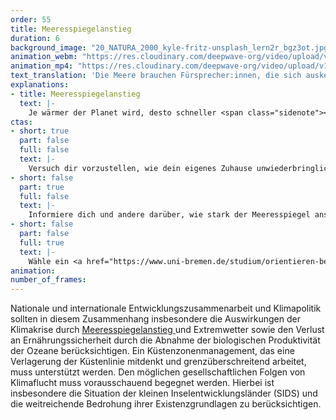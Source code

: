 ```yaml
---
order: 55
title: Meeresspiegelanstieg
duration: 6
background_image: "20_NATURA_2000_kyle-fritz-unsplash_lern2r_bgz3ot.jpg#4cd4ff"
animation_webm: "https://res.cloudinary.com/deepwave-org/video/upload/v1722436474/mo55_zyk7yh.webm"
animation_mp4: "https://res.cloudinary.com/deepwave-org/video/upload/v1721821320/mo55_qttrmr.mp4"
text_translation: 'Die Meere brauchen Fürsprecher:innen, die sich auskennen. Weil sie mit den Meeren leben. Weil sie wissen, was auf uns alle zukommt, weil sie es jetzt schon erleben. Und wir brauchen politische Strukturen, in denen sie etwas zu sagen haben. '
explanations:
- title: Meeresspiegelanstieg
  text: |-
    Je wärmer der Planet wird, desto schneller <span class="sidenote"><cite class="icon-link_external"><a href="https://www.geomar.de/entdecken/meeresspiegel" target="_blank" rel="noopener">"Der Meeresspiegelanstieg nimmt an Fahrt auf! Wo ist Endstation?" / GEOMAR</a></cite><span>steigt</span></span> der Meeresspiegel – bekanntermaßen durch das Abschmelzen der Polkappen, weniger bekanntermaßen durch die thermische Ausdehnung des Meerwassers, noch weniger bekanntermaßen mit großen regionalen <span class="sidenote"><cite class="icon-link_external"><a href="https://sealevel.nasa.gov/faq/9/are-sea-levels-rising-the-same-all-over-the-world-as-if-were-filling-a-giant-bathtub/" target="_blank" rel="noopener">"Are sea levels rising the same all over the world, as if we're filling a giant bathtub?" / NASA Sea Level Change</a></cite><span>Schwankungen</span></span>. Langfristige Projektionen für den erwartbaren Anstieg sind superkomplex, weil dafür viele Annahmen gemacht werden müssen. Der IPCC bietet dafür ganze sieben verschiedene <span class="sidenote"><cite class="icon-link_external"><a href="https://sealevel.nasa.gov/ipcc-ar6-sea-level-projection-tool?type=global&data_layer=scenario" target="_blank" rel="noopener">"Projected Sea Level Rise Under Different SSP Scenarios" / NASA Sea Level Change</a></cite><span>Szenarien</span></span> an, die vor allem davon abhängen, wie entschieden und schnell es der Weltgemeinschaft gelingt, mit dem Verbrennen von Zeug aufzuhören; sie reichen von 18 bis 23 Zentimeter im Jahr 2050; von 57 bis 132 Zentimeter im Jahr <span class="expander"><span class="trigger">2150.</span><span class="info">mit teilweise sehr großen Unsicherheitsmargen rundherum, die auch ein Maximum von 5 Metern und mehr nicht völlig ausschließen - und wohlgemerkt durchschnittlich, mit großer regionaler Streuung. An der Ostküste der USA zum Beispiel <span class="sidenote"><cite class="icon-link_external"><a href="https://www.geomar.de/entdecken/meeresspiegel" target="_blank" rel="noopener">"Der Meeresspiegelanstieg nimmt an Fahrt auf! Wo ist Endstation?" / GEOMAR</a></cite><span>steigt</span></span> das Wasser laut einer <a href="https://www.theguardian.com/environment/2012/jun/24/us-east-coast-sea-level-rise" target="_blank">Nature-Studie</a> 3-4mal so schnell wie im globalen Durchschnitt</span></span> Um diese auf den ersten Blick scheinbar kleinen Zahlen in Relation zu setzen: <span class="sidenote"><cite class="icon-link_external"><a href="https://www.nrdc.org/stories/bangladesh-country-underwater-culture-move" target="_blank" rel="noopener">"Bangladesh: A Country Underwater, a Culture on the Move" / Natural Resources Defense Council</a></cite><span>Bangladesh</span></span> zum Beispiel wird bis 2050 voraussichtlich 17% seiner Landfläche verlieren, und damit um die 20 Millionen Menschen ihr Zuhause. Die <span class="sidenote"><cite class="icon-link_external"><a href="https://only.one/read/sinking-islands-rising-costs" target="_blank" rel="noopener">"Sinking islands, rising costs: The Maldives’ race against climate change" / Only One</a></cite><span>Malediven</span></span> könnten bis 2050 zu 80% unbewohnbar sein. <span class="sidenote"><cite class="icon-link_external"><a href="https://earth.org/sea-level-rise-nyc/" target="_blank" rel="noopener">"Sea Level Rise NYC: Causes, Consequences, and Solutions" / Earth.org</a></cite><span>New York</span></span> darf sich auf regelmäßige Überflutungen seiner <span class="expander"><span class="trigger">U-Bahn-Schächte einstellen.</span><span class="info">Für eine emotionale, ästhetische, spannende und trotz allem Leid erstaunlich inspirierende Veranschaulichung eines überfluteten Big Apple lese man unbedingt Kim Stanley Robinsons Roman <a href="https://www.inverse.com/science/28753-new-york-2140-kim-stanley-robinson-sea-level" target="_blank"><span class="sidenote"><cite class="icon-link_external"><a href="https://earth.org/sea-level-rise-nyc/" target="_blank" rel="noopener">"Sea Level Rise NYC: Causes, Consequences, and Solutions" / Earth.org</a></cite><span>New York</span></span> 2140</a></span></span>
ctas:
- short: true
  part: false
  full: false
  text: |-
    Versuch dir vorzustellen, wie dein eigenes Zuhause unwiederbringlich durch den steigenden Meeresspiegel überflutet wird.
- short: false
  part: true
  full: false
  text: |-
    Informiere dich und andere darüber, wie stark der Meeresspiegel ansteigen könnte, zum Beispiel <a href="https://coastal.climatecentral.org/map/6/6.0221/54.3623/?theme=sea_level_rise&map_type=coastal_dem_comparison&basemap=roadmap&contiguous=true&elevation_model=best_available&forecast_year=2100&pathway=rcp85&percentile=p95&refresh=true&return_level=return_level_1&rl_model=coast_rp&slr_model=kopp_2017" target="_blank">hier</a>
- short: false
  part: false
  full: true
  text: |-
    Wähle ein <a href="https://www.uni-bremen.de/studium/orientieren-bewerben/studienangebot/dbs/study/19?cHash=9c3807421f70089834bedb08e209387e" target="_blank">Studium</a> oder Job in den Bereichen Umweltplanung, Naturschutz, Biologie oder Jura, um dich für eine Abmilderung der Klimakrise einzusetzen.
animation:
number_of_frames:
---
```

Nationale und internationale Entwicklungszusammenarbeit und Klimapolitik sollten in diesem Zusammenhang insbesondere die Auswirkungen der Klimakrise durch [Meeresspiegelanstieg ](# "Meeresspiegelanstieg")und Extremwetter sowie den Verlust an Ernährungssicherheit durch die Abnahme der biologischen Produktivität der Ozeane berücksichtigen. Ein Küstenzonenmanagement, das eine Verlagerung der Küstenlinie mitdenkt und grenzüberschreitend arbeitet, muss unterstützt werden. Den möglichen gesellschaftlichen Folgen von Klimaflucht muss vorausschauend begegnet werden. Hierbei ist insbesondere die Situation der kleinen Inselentwicklungsländer (SIDS) und die weitreichende Bedrohung ihrer Existenzgrundlagen zu berücksichtigen.